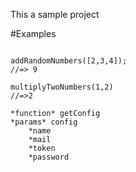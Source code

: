 This a sample project

#Examples

````

addRandomNumbers([2,3,4]);
//=> 9
````

````
multiplyTwoNumbers(1,2)
//=>2
````

````
*function* getConfig
*params* config
	*name
	*mail
	*token
	*password
````


